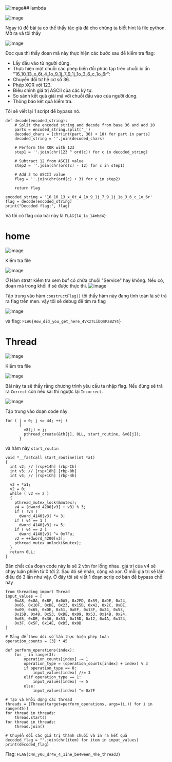![image](https://github.com/daglongg/Wanictf/assets/138242812/d8286ed8-92df-44d4-b4b0-71b8cebd3998)## lambda

![image](https://github.com/daglongg/Wanictf/assets/138242812/7634899f-9e4d-48cc-b2df-20d580a9118d)

Ngay từ đề bài ta có thể thấy tác giả đã cho chúng ta biết hint là file python. Mở ra và tôi thấy 

![image](https://github.com/daglongg/Wanictf/assets/138242812/3d697d20-f81e-4306-9ba8-aef74dcd4eef)

Đọc qua thì thấy đoạn mã này thực hiện các bước sau để kiểm tra flag:

* Lấy đầu vào từ người dùng.
* Thực hiện một chuỗi các phép biến đổi phức tạp trên chuỗi bí ẩn "16_10_13_x_6t_4_1o_9_1j_7_9_1j_1o_3_6_c_1o_6r":
* Chuyển đổi từ hệ cơ số 36.
* Phép XOR với 123.
* Điều chỉnh giá trị ASCII của các ký tự.
* So sánh kết quả giải mã với chuỗi đầu vào của người dùng.
* Thông báo kết quả kiểm tra.

Tôi sẽ viết lại 1 script để bypass nó.

```
def decode(encoded_string):
    # Split the encoded string and decode from base 36 and add 10
    parts = encoded_string.split('_')
    decoded_chars = [chr(int(part, 36) + 10) for part in parts]
    decoded_string = ''.join(decoded_chars)

    # Perform the XOR with 123
    step1 = ''.join(chr(123 ^ ord(c)) for c in decoded_string)
    
    # Subtract 12 from ASCII value
    step2 = ''.join(chr(ord(c) - 12) for c in step1)
    
    # Add 3 to ASCII value
    flag = ''.join(chr(ord(c) + 3) for c in step2)
    
    return flag

encoded_string = '16_10_13_x_6t_4_1o_9_1j_7_9_1j_1o_3_6_c_1o_6r'
flag = decode(encoded_string)
print("Decoded flag:", flag)
```
Và tôi có flag của bài này là `FLAG{l4_1a_14mbd4}`

# home

![image](https://github.com/daglongg/Wanictf/assets/138242812/66e3a6d1-4d0a-4453-9b03-eda0b5897446)

Kiểm tra file 

![image](https://github.com/daglongg/Wanictf/assets/138242812/1c31df6a-6b9d-41b7-b5d7-8ec740eb1a43)

Ở Hàm strstr kiểm tra xem buf có chứa chuỗi "Service" hay không. Nếu có, đoạn mã trong khối if sẽ được thực thi. 
![image](https://github.com/daglongg/Wanictf/assets/138242812/1c8fe92b-abcd-463e-ac03-7ff6b65b019a)

Tập trung vào hàm `constructFlag()` tôi thấy hàm này đang tính toán là sẽ trả ra flag trên men. vậy tôi sẽ debug để tìm ra flag

![image](https://github.com/daglongg/Wanictf/assets/138242812/cd44a108-8566-49ec-8479-9cb3a97dab61)

và flag: `FLAG{How_did_you_get_here_4VKzTLibQmPaBZY4}`

# Thread

![image](https://github.com/daglongg/Wanictf/assets/138242812/e4f5826b-226f-439f-a337-f2df90a9a619)

Kiểm tra file 

![image](https://github.com/daglongg/Wanictf/assets/138242812/c3c1762d-e07b-4acc-9282-97a8e35a6f11)

Bài này ta sẽ thấy rằng chương trình yêu cầu ta nhập flag. Nếu đúng sẽ trả ra `Correct` còn nếu sai thì ngược lại `Incorrect`.

![image](https://github.com/daglongg/Wanictf/assets/138242812/399625d9-2606-4101-a48d-9928792e55c3)

Tập trung vào đoạn code này

```
for ( j = 0; j <= 44; ++j )
      {
        v8[j] = j;
        pthread_create(&th[j], 0LL, start_routine, &v8[j]);
      }
```
và hàm này `start_routin`
```
void *__fastcall start_routine(int *a1)
{
  int v2; // [rsp+14h] [rbp-Ch]
  int v3; // [rsp+18h] [rbp-8h]
  int v4; // [rsp+1Ch] [rbp-4h]

  v3 = *a1;
  v2 = 0;
  while ( v2 <= 2 )
  {
    pthread_mutex_lock(&mutex);
    v4 = (dword_4200[v3] + v3) % 3;
    if ( !v4 )
      dword_4140[v3] *= 3;
    if ( v4 == 1 )
      dword_4140[v3] += 5;
    if ( v4 == 2 )
      dword_4140[v3] ^= 0x7Fu;
    v2 = ++dword_4200[v3];
    pthread_mutex_unlock(&mutex);
  }
  return 0LL;
}
```
Bản chất của đoạn code này là sẽ 2 vòn for lồng nhau. giá trị của v4 sẽ chạy luân phiên từ 0 tới 2. Sau đó sẽ nhân, cộng và xor. Ở mỗi giá trị sẽ làm điều đó 3 lần như vậy. Ở đây tôi sẽ viết 1 đoạn scrip cơ bản để bypass chỗ này 
```
from threading import Thread
input_values = [
    0xA8, 0x8A, 0xBF, 0x0A5, 0x2FD, 0x59, 0xDE, 0x24,
    0x65, 0x10F, 0xDE, 0x23, 0x15D, 0x42, 0x2C, 0xDE,
    0x09, 0x65, 0xDE, 0x51, 0xEF, 0x13F, 0x24, 0x53,
    0x15D, 0x48, 0x53, 0xDE, 0x09, 0x53, 0x14B, 0x24,
    0x65, 0xDE, 0x36, 0x53, 0x15D, 0x12, 0x4A, 0x124,
    0x3F, 0x5F, 0x14E, 0xD5, 0x0B
]

# Mảng để theo dõi số lần thực hiện phép toán
operation_counts = [3] * 45

def perform_operations(index):
    for _ in range(3):
        operation_counts[index] -= 1
        operation_type = (operation_counts[index] + index) % 3
        if operation_type == 0:
            input_values[index] //= 3
        elif operation_type == 1:
            input_values[index] -= 5
        else:
            input_values[index] ^= 0x7F

# Tạo và khởi động các thread
threads = [Thread(target=perform_operations, args=(i,)) for i in range(45)]
for thread in threads:
    thread.start()
for thread in threads:
    thread.join()

# Chuyển đổi các giá trị thành chuỗi và in ra kết quả
decoded_flag = "".join(chr(item) for item in input_values)
print(decoded_flag)
```
Flag: `FLAG{c4n_y0u_dr4w_4_1ine_be4ween_4he_thread3}`





